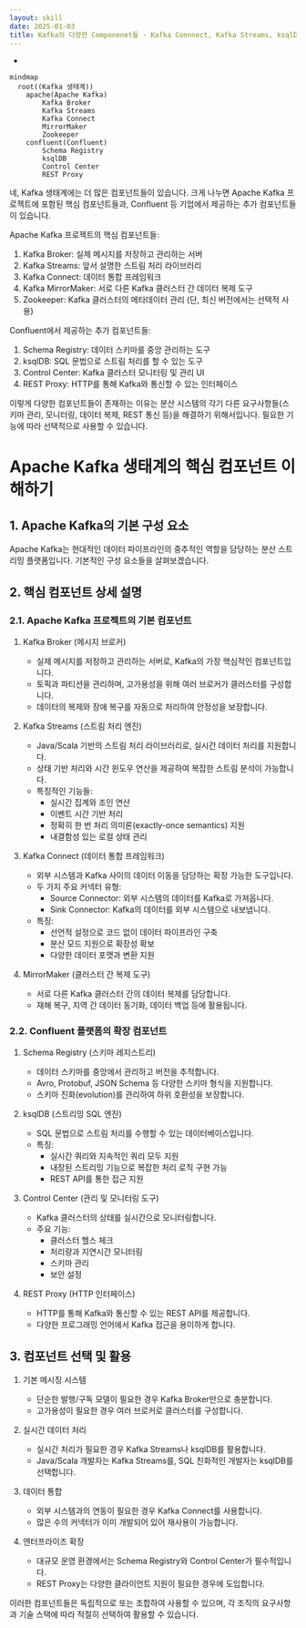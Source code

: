 ```yaml
---
layout: skill
date: 2025-01-03
title: Kafka의 다양한 Componenet들 - Kafka Connnect, Kafka Streams, ksqlDB, ...
---
```





- 

```mermaid
mindmap
  root((Kafka 생태계))
    apache(Apache Kafka)
        Kafka Broker
        Kafka Streams
        Kafka Connect
        MirrorMaker
        Zookeeper
    confluent(Confluent)
        Schema Registry
        ksqlDB
        Control Center
        REST Proxy
```


네, Kafka 생태계에는 더 많은 컴포넌트들이 있습니다. 크게 나누면 Apache Kafka 프로젝트에 포함된 핵심 컴포넌트들과, Confluent 등 기업에서 제공하는 추가 컴포넌트들이 있습니다.

Apache Kafka 프로젝트의 핵심 컴포넌트들:
1. Kafka Broker: 실제 메시지를 저장하고 관리하는 서버
2. Kafka Streams: 앞서 설명한 스트림 처리 라이브러리
3. Kafka Connect: 데이터 통합 프레임워크
4. Kafka MirrorMaker: 서로 다른 Kafka 클러스터 간 데이터 복제 도구
5. Zookeeper: Kafka 클러스터의 메타데이터 관리 (단, 최신 버전에서는 선택적 사용)

Confluent에서 제공하는 추가 컴포넌트들:
1. Schema Registry: 데이터 스키마를 중앙 관리하는 도구
2. ksqlDB: SQL 문법으로 스트림 처리를 할 수 있는 도구
3. Control Center: Kafka 클러스터 모니터링 및 관리 UI
4. REST Proxy: HTTP를 통해 Kafka와 통신할 수 있는 인터페이스

이렇게 다양한 컴포넌트들이 존재하는 이유는 분산 시스템의 각기 다른 요구사항들(스키마 관리, 모니터링, 데이터 복제, REST 통신 등)을 해결하기 위해서입니다. 필요한 기능에 따라 선택적으로 사용할 수 있습니다.

















# Apache Kafka 생태계의 핵심 컴포넌트 이해하기

## 1. Apache Kafka의 기본 구성 요소

Apache Kafka는 현대적인 데이터 파이프라인의 중추적인 역할을 담당하는 분산 스트리밍 플랫폼입니다. 기본적인 구성 요소들을 살펴보겠습니다.



## 2. 핵심 컴포넌트 상세 설명

### 2.1. Apache Kafka 프로젝트의 기본 컴포넌트

1. Kafka Broker (메시지 브로커)
    - 실제 메시지를 저장하고 관리하는 서버로, Kafka의 가장 핵심적인 컴포넌트입니다.
    - 토픽과 파티션을 관리하며, 고가용성을 위해 여러 브로커가 클러스터를 구성합니다.
    - 데이터의 복제와 장애 복구를 자동으로 처리하여 안정성을 보장합니다.

2. Kafka Streams (스트림 처리 엔진)
    - Java/Scala 기반의 스트림 처리 라이브러리로, 실시간 데이터 처리를 지원합니다.
    - 상태 기반 처리와 시간 윈도우 연산을 제공하여 복잡한 스트림 분석이 가능합니다.
    - 특징적인 기능들:
        - 실시간 집계와 조인 연산
        - 이벤트 시간 기반 처리
        - 정확히 한 번 처리 의미론(exactly-once semantics) 지원
        - 내결함성 있는 로컬 상태 관리

3. Kafka Connect (데이터 통합 프레임워크)
    - 외부 시스템과 Kafka 사이의 데이터 이동을 담당하는 확장 가능한 도구입니다.
    - 두 가지 주요 커넥터 유형:
        - Source Connector: 외부 시스템의 데이터를 Kafka로 가져옵니다.
        - Sink Connector: Kafka의 데이터를 외부 시스템으로 내보냅니다.
    - 특징:
        - 선언적 설정으로 코드 없이 데이터 파이프라인 구축
        - 분산 모드 지원으로 확장성 확보
        - 다양한 데이터 포맷과 변환 지원

4. MirrorMaker (클러스터 간 복제 도구)
    - 서로 다른 Kafka 클러스터 간의 데이터 복제를 담당합니다.
    - 재해 복구, 지역 간 데이터 동기화, 데이터 백업 등에 활용됩니다.

### 2.2. Confluent 플랫폼의 확장 컴포넌트

1. Schema Registry (스키마 레지스트리)
    - 데이터 스키마를 중앙에서 관리하고 버전을 추적합니다.
    - Avro, Protobuf, JSON Schema 등 다양한 스키마 형식을 지원합니다.
    - 스키마 진화(evolution)를 관리하여 하위 호환성을 보장합니다.

2. ksqlDB (스트리밍 SQL 엔진)
    - SQL 문법으로 스트림 처리를 수행할 수 있는 데이터베이스입니다.
    - 특징:
        - 실시간 쿼리와 지속적인 쿼리 모두 지원
        - 내장된 스트리밍 기능으로 복잡한 처리 로직 구현 가능
        - REST API를 통한 접근 지원

3. Control Center (관리 및 모니터링 도구)
    - Kafka 클러스터의 상태를 실시간으로 모니터링합니다.
    - 주요 기능:
        - 클러스터 헬스 체크
        - 처리량과 지연시간 모니터링
        - 스키마 관리
        - 보안 설정

4. REST Proxy (HTTP 인터페이스)
    - HTTP를 통해 Kafka와 통신할 수 있는 REST API를 제공합니다.
    - 다양한 프로그래밍 언어에서 Kafka 접근을 용이하게 합니다.

## 3. 컴포넌트 선택 및 활용

1. 기본 메시징 시스템
    - 단순한 발행/구독 모델이 필요한 경우 Kafka Broker만으로 충분합니다.
    - 고가용성이 필요한 경우 여러 브로커로 클러스터를 구성합니다.

2. 실시간 데이터 처리
    - 실시간 처리가 필요한 경우 Kafka Streams나 ksqlDB를 활용합니다.
    - Java/Scala 개발자는 Kafka Streams를, SQL 친화적인 개발자는 ksqlDB를 선택합니다.

3. 데이터 통합
    - 외부 시스템과의 연동이 필요한 경우 Kafka Connect를 사용합니다.
    - 많은 수의 커넥터가 이미 개발되어 있어 재사용이 가능합니다.

4. 엔터프라이즈 확장
    - 대규모 운영 환경에서는 Schema Registry와 Control Center가 필수적입니다.
    - REST Proxy는 다양한 클라이언트 지원이 필요한 경우에 도입합니다.

이러한 컴포넌트들은 독립적으로 또는 조합하여 사용할 수 있으며, 각 조직의 요구사항과 기술 스택에 따라 적절히 선택하여 활용할 수 있습니다.



